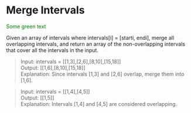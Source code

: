 ## <h1>Merge Intervals
  <span style="color: green"> Some green text </span>


Given an array of intervals where intervals[i] = [starti, endi], 
merge all overlapping intervals, and return an array of the non-overlapping intervals that cover all the intervals in the input.

> Input: intervals = [[1,3],[2,6],[8,10],[15,18]] <br>
> Output: [[1,6],[8,10],[15,18]] <br>
> Explanation: Since intervals [1,3] and [2,6] overlap, merge them into [1,6].<br>


> Input: intervals = [[1,4],[4,5]] <br>
> Output: [[1,5]] <br>
> Explanation: Intervals [1,4] and [4,5] are considered overlapping. <br>

